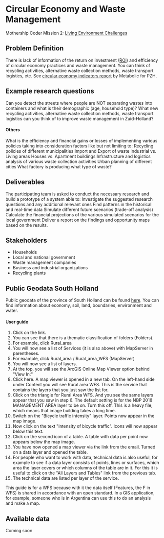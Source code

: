 # Circular Economy and Waste Management

Mothership Coder Mission 2: [Living Environment Challenges](https://www.space4good.com/coder-missions/)

## Problem Definition
There is lack of information of the return on investment ([ROI](https://www.metabolic.nl/news/measuring-the-circular-economy-the-dutch-pioneers-leading-the-way/)) and efficiency of circular economy practices and waste management. You can think of recycling activities, alternative waste collection methods, waste transport logistics, etc. See [circular economy indicators report](https://www.metabolic.nl/publications/circulaire-indicatoren-een-verkenning-voor-de-provincie-zuid-holland/) by Metabolic for  PZH.

## Example research questions
Can you detect the streets where people are NOT separating wastes into containers and what is their demographic (age, household type)? What new recycling activities, alternative waste collection methods, waste transport logistics can you think of to improve waste management in Zuid-Holland?

#### Others
What is the efficiency and financial gains or losses of implementing various policies taking into consideration factors like but not limiting to:
Recycling policies of different municipalities
Import and Export of waste
Industrial vs. Living areas
Houses vs. Apartment buildings
Infrastructure and logistics analysis of various waste collection activities
Urban planning of different cities
What factory is producing what type of waste?

## Deliverables
The participating team is asked to conduct the necessary research and build a prototype of a system able to:
Investigate the suggested research questions and any additional relevant ones
Find patterns in the historical and real-time data
Simulate different future scenarios (trade-off analysis) 
Calculate the financial projections of the various simulated scenarios for the local government
Deliver a report on the findings and opportunity maps based on the results.

## Stakeholders
- Households
- Local and national government
- Waste management companies
- Business and industrial organizations
- Recycling plants

## Public Geodata South Holland

Public geodata of the province of South Holland can be found [here](http://geoservices.zuid-holland.nl/arcgis/rest/services). 
You can find information about economy, soil, land, boundaries, environment and water.

#### User guide

1. Click on the link.
2. You can see that there is a thematic classification of folders (Folders).
3. For example, click Rural_area
4. You will now see a list of Services (it is also above) with MapServer in parentheses.
5. For example, click Rural_area / Rural_area_WFS (MapServer)
6. You will now see a list of layers.
7. At the top, you will see the ArcGIS Online Map Viewer option behind "View In:"
8. Click here. A map viewer is opened in a new tab. On the left-hand side under Content you will see Rural area WFS. This is the service that contains the layers that you just saw the list for.
9. Click on the triangle for Rural Area WFS. And you see the same layers appear that you saw in step 6. The default setting is for the NBP 2018 MANAGEMENT AREA layer to be on. Turn this off. This is a heavy file, which means that image building takes a long time.
10. Switch on the "Bicycle traffic intensity" layer. Points now appear in the map image.
11. Now click on the text "Intensity of bicycle traffic". Icons will now appear below this text.
12. Click on the second icon of a table. A table with data per point now appears below the map image.
13. You have now opened a map viewer via the link from the email. Turned on a data layer and opened the table.
14. For people who want to work with data, technical data is also useful, for example to see if a data layer consists of points, lines or surfaces, which area the layer covers or which columns of the table are in it. For this it is useful to click on the "All Layers and Tables" link from the previous tab.
15. The technical data are listed per layer of the service.
 
This guide is for a WFS because with it the data itself (Features, the F in WFS) is shared in accordance with an open standard. In a GIS application, for example, someone who is in Argentina can use this to do an analysis and make a map.

## Available data
Coming soon

